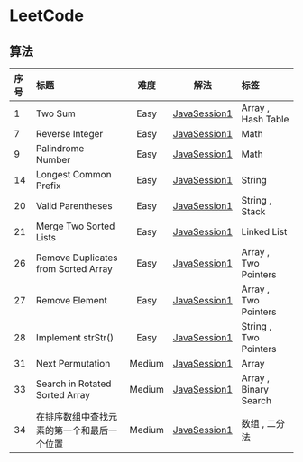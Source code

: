 # LeetCode

## 算法

| 序号 | 标题 | 难度 | 解法 | 标签 |
| :- | :- | :-: | :-: | :- |
| 1 | Two Sum | Easy | [JavaSession1](/Java/Algorithms/session1/1.two-sum.java) | Array , Hash Table |
| 7 | Reverse Integer | Easy |[JavaSession1](/Java/Algorithms/session1/7.reverse-integer.java) | Math |
| 9 | Palindrome Number | Easy | [JavaSession1](/Java/Algorithms/session1/9.palindrome-number.java) | Math |
| 14 | Longest Common Prefix| Easy | [JavaSession1](/Java/Algorithms/session1/14.longest-common-prefix.java) | String |
| 20 | Valid Parentheses | Easy | [JavaSession1](/Java/Algorithms/session1/20.valid-parentheses.java) | String , Stack |
| 21 | Merge Two Sorted Lists | Easy | [JavaSession1](/Java/Algorithms/session1/21.merge-two-sorted-lists.java) | Linked List |
| 26 | Remove Duplicates from Sorted Array | Easy | [JavaSession1](/Java/Algorithms/session1/26.remove-duplicates-from-sorted-array.java) | Array , Two Pointers |
| 27 | Remove Element | Easy | [JavaSession1](/Java/Algorithms/session1/27.remove-element.java) | Array , Two Pointers |
| 28 | Implement strStr() | Easy | [JavaSession1](/Java/Algorithms/session1/28.implement-str-str.java) | String , Two Pointers |
| 31 | Next Permutation | Medium | [JavaSession1](/Java/Algorithms/session1/31.next-permutation.java) | Array |
| 33 | Search in Rotated Sorted Array | Medium | [JavaSession1](/Java/Algorithms/session1/33.search-in-rotated-sorted-array.java) | Array , Binary Search |
| 34 | 在排序数组中查找元素的第一个和最后一个位置 | Medium | [JavaSession1](/Java/Algorithms/session1/34.在排序数组中查找元素的第一个和最后一个位置.java) | 数组 , 二分法 |
